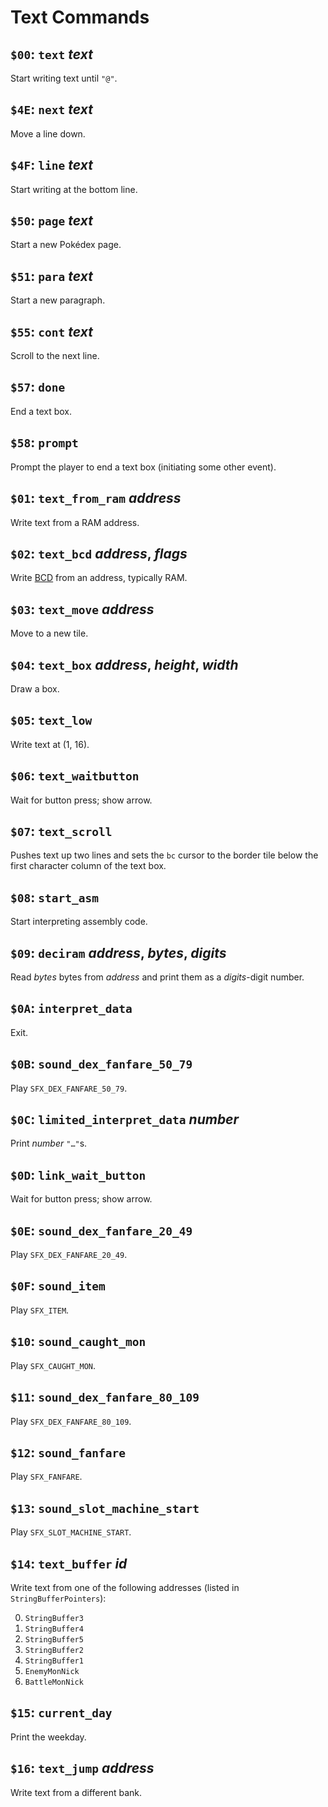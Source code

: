 # Text Commands

## `$00`: `text` *text*

Start writing text until `"@"`.

## `$4E`: `next` *text*

Move a line down.

## `$4F`: `line` *text*

Start writing at the bottom line.

## `$50`: `page` *text*

Start a new Pokédex page.

## `$51`: `para` *text*

Start a new paragraph.

## `$55`: `cont` *text*

Scroll to the next line.

## `$57`: `done`

End a text box.

## `$58`: `prompt`

Prompt the player to end a text box (initiating some other event).

## `$01`: `text_from_ram` *address*

Write text from a RAM address.

## `$02`: `text_bcd` *address*, *flags*

Write [BCD](bcd) from an address, typically RAM.

[bcd]: https://en.wikipedia.org/wiki/Binary-coded_decimal

## `$03`: `text_move` *address*

Move to a new tile.

## `$04`: `text_box` *address*, *height*, *width*

Draw a box.

## `$05`: `text_low`

Write text at (1, 16).

## `$06`: `text_waitbutton`

Wait for button press; show arrow.

## `$07`: `text_scroll`

Pushes text up two lines and sets the `bc` cursor to the border tile below the
first character column of the text box.

## `$08`: `start_asm`

Start interpreting assembly code.

## `$09`: `deciram` *address*, *bytes*, *digits*

Read *bytes* bytes from *address* and print them as a *digits*-digit number.

## `$0A`: `interpret_data`

Exit.

## `$0B`: `sound_dex_fanfare_50_79`

Play `SFX_DEX_FANFARE_50_79`.

## `$0C`: `limited_interpret_data` *number*

Print *number* `"…"`s.

## `$0D`: `link_wait_button`

Wait for button press; show arrow.

## `$0E`: `sound_dex_fanfare_20_49`

Play `SFX_DEX_FANFARE_20_49`.

## `$0F`: `sound_item`

Play `SFX_ITEM`.

## `$10`: `sound_caught_mon`

Play `SFX_CAUGHT_MON`.

## `$11`: `sound_dex_fanfare_80_109`

Play `SFX_DEX_FANFARE_80_109`.

## `$12`: `sound_fanfare`

Play `SFX_FANFARE`.

## `$13`: `sound_slot_machine_start`

Play `SFX_SLOT_MACHINE_START`.

## `$14`: `text_buffer` *id*

Write text from one of the following addresses (listed in `StringBufferPointers`):

0. `StringBuffer3`
1. `StringBuffer4`
2. `StringBuffer5`
3. `StringBuffer2`
4. `StringBuffer1`
5. `EnemyMonNick`
6. `BattleMonNick`

## `$15`: `current_day`

Print the weekday.

## `$16`: `text_jump` *address*

Write text from a different bank.
